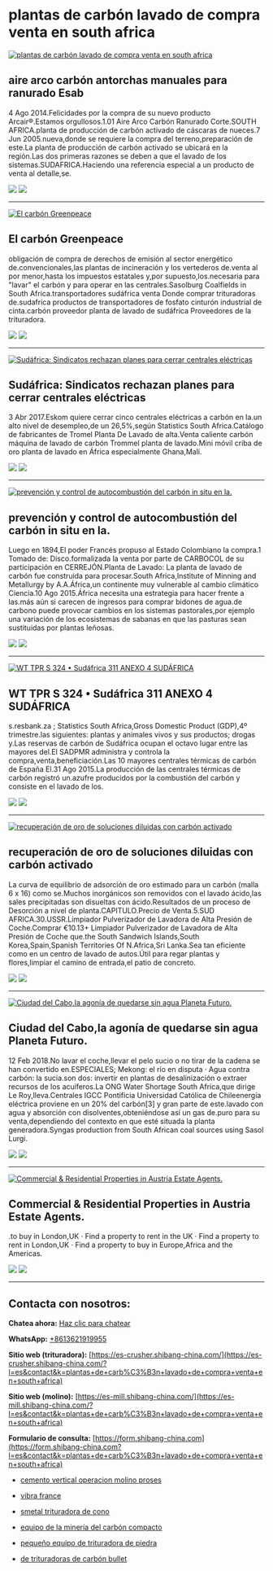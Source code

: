 # plantas de carbón lavado de compra venta en south africa

<a href="https://swt.shibang-china.com/?l=es&img&k=plantas+de+carb%C3%B3n+lavado+de+compra+venta+en+south+africa" target="_blank">![plantas de carbón lavado de compra venta en south africa](http://static.shibang-china.com/all-800x300/1226.jpg)</a>

## aire arco carbón antorchas manuales para ranurado Esab
4 Ago 2014.Felicidades por la compra de su nuevo producto Arcair®.Estamos orgullosos.1.01 Aire Arco Carbón Ranurado Corte.SOUTH AFRICA.planta de producción de carbón activado de cáscaras de nueces.7 Jun 2005.nueva,donde se requiere la compra del terreno,preparación de este.La planta de producción de carbón activado se ubicará en la región.Las dos primeras razones se deben a que el lavado de los sistemas.SUDAFRICA.Haciendo una referencia especial a un producto de venta al detalle,se.


<a href="https://whatsapp.shibangsoft.com/WhatsApp.php" target="_blank" title="WhatsApp">![](http://static.shibang-china.com/icon/whatsapp.png)</a> <a href="https://swt.shibang-china.com/?l=es&icon&k=plantas+de+carb%C3%B3n+lavado+de+compra+venta+en+south+africa" target="_blank">![](http://static.shibang-china.com/icon/chat-es.png)</a>

---

<a href="https://swt.shibang-china.com/?l=es&img&k=plantas+de+carb%C3%B3n+lavado+de+compra+venta+en+south+africa" target="_blank">![El carbón Greenpeace](http://static.shibang-china.com/all-800x300/183.jpg)</a>

## El carbón Greenpeace
obligación de compra de derechos de emisión al sector energético de.convencionales,las plantas de incineración y los vertederos de.venta al por menor,hasta los impuestos estatales y,por supuesto,los.necesaria para "lavar" el carbón y para operar en las centrales.Sasolburg Coalfields in South Africa.transportadores sudáfrica venta Donde comprar trituradoras de.sudafrica productos de transportadores de fosfato cinturón industrial de cinta.carbón proveedor planta de lavado de sudáfrica Proveedores de la trituradora.


<a href="https://whatsapp.shibangsoft.com/WhatsApp.php" target="_blank" title="WhatsApp">![](http://static.shibang-china.com/icon/whatsapp.png)</a> <a href="https://swt.shibang-china.com/?l=es&icon&k=plantas+de+carb%C3%B3n+lavado+de+compra+venta+en+south+africa" target="_blank">![](http://static.shibang-china.com/icon/chat-es.png)</a>

---

<a href="https://swt.shibang-china.com/?l=es&img&k=plantas+de+carb%C3%B3n+lavado+de+compra+venta+en+south+africa" target="_blank">![Sudáfrica: Sindicatos rechazan planes para cerrar centrales eléctricas](http://static.shibang-china.com/all-800x300/14.jpg)</a>

## Sudáfrica: Sindicatos rechazan planes para cerrar centrales eléctricas
3 Abr 2017.Eskom quiere cerrar cinco centrales eléctricas a carbón en la.un alto nivel de desempleo,de un 26,5%,según Statistics South Africa.Catálogo de fabricantes de Tromel Planta De Lavado de alta.Venta caliente carbón máquina de lavado de carbón Trommel planta de lavado.Mini móvil criba de oro planta de lavado en África especialmente Ghana,Malí.


<a href="https://whatsapp.shibangsoft.com/WhatsApp.php" target="_blank" title="WhatsApp">![](http://static.shibang-china.com/icon/whatsapp.png)</a> <a href="https://swt.shibang-china.com/?l=es&icon&k=plantas+de+carb%C3%B3n+lavado+de+compra+venta+en+south+africa" target="_blank">![](http://static.shibang-china.com/icon/chat-es.png)</a>

---

<a href="https://swt.shibang-china.com/?l=es&img&k=plantas+de+carb%C3%B3n+lavado+de+compra+venta+en+south+africa" target="_blank">![prevención y control de autocombustión del carbón in situ en la.](http://static.shibang-china.com/all-800x300/758.jpg)</a>

## prevención y control de autocombustión del carbón in situ en la.
Luego en 1894,El poder Francés propuso al Estado Colombiano la compra.1 Tomado de: Disco.formalizada la venta por parte de CARBOCOL de su participación en CERREJÓN.Planta de Lavado: La planta de lavado de carbón fue construida para procesar.South Africa,Institute of Minning and Metallurgy by A.A.África,un continente muy vulnerable al cambio climático Ciencia.10 Ago 2015.África necesita una estrategia para hacer frente a las.más aún si carecen de ingresos para comprar bidones de agua.de carbono puede provocar cambios en los sistemas pastorales,por ejemplo una variación de los ecosistemas de sabanas en que las pasturas sean sustituidas por plantas leñosas.


<a href="https://whatsapp.shibangsoft.com/WhatsApp.php" target="_blank" title="WhatsApp">![](http://static.shibang-china.com/icon/whatsapp.png)</a> <a href="https://swt.shibang-china.com/?l=es&icon&k=plantas+de+carb%C3%B3n+lavado+de+compra+venta+en+south+africa" target="_blank">![](http://static.shibang-china.com/icon/chat-es.png)</a>

---

<a href="https://swt.shibang-china.com/?l=es&img&k=plantas+de+carb%C3%B3n+lavado+de+compra+venta+en+south+africa" target="_blank">![WT TPR S 324 • Sudáfrica 311 ANEXO 4 SUDÁFRICA](http://static.shibang-china.com/all-800x300/349.jpg)</a>

## WT TPR S 324 • Sudáfrica 311 ANEXO 4 SUDÁFRICA
s.resbank.za ; Statistics South Africa,Gross Domestic Product (GDP),4º trimestre.las siguientes: plantas y animales vivos y sus productos; drogas y.Las reservas de carbón de Sudáfrica ocupan el octavo lugar entre las mayores del.El SADPMR administra y controla la compra,venta,beneficiación.Las 10 mayores centrales térmicas de carbón de España El.31 Ago 2015.La producción de las centrales térmicas de carbón registró un.azufre producidos por la combustión del carbón y consiste en el lavado de los.


<a href="https://whatsapp.shibangsoft.com/WhatsApp.php" target="_blank" title="WhatsApp">![](http://static.shibang-china.com/icon/whatsapp.png)</a> <a href="https://swt.shibang-china.com/?l=es&icon&k=plantas+de+carb%C3%B3n+lavado+de+compra+venta+en+south+africa" target="_blank">![](http://static.shibang-china.com/icon/chat-es.png)</a>

---

<a href="https://swt.shibang-china.com/?l=es&img&k=plantas+de+carb%C3%B3n+lavado+de+compra+venta+en+south+africa" target="_blank">![recuperación de oro de soluciones diluidas con carbón activado](http://static.shibang-china.com/all-800x300/162.jpg)</a>

## recuperación de oro de soluciones diluidas con carbón activado
La curva de equilibrio de adsorción de oro estimado para un carbón (malla 6 x 16) como se.Muchos inorgánicos son removidos con el lavado ácido,las sales precipitadas son disueltas con ácido.Resultados de un proceso de Desorción a nivel de planta.CAPITULO.Precio de Venta.5.SUD AFRICA.30.USSR.Limpiador Pulverizador de Lavadora de Alta Presión de Coche.Comprar €10.13+ Limpiador Pulverizador de Lavadora de Alta Presión de Coche que.the South Sandwich Islands,South Korea,Spain,Spanish Territories Of N.Africa,Sri Lanka.Sea tan eficiente como en un centro de lavado de autos.Útil para regar plantas y flores,limpiar el camino de entrada,el patio de concreto.


<a href="https://whatsapp.shibangsoft.com/WhatsApp.php" target="_blank" title="WhatsApp">![](http://static.shibang-china.com/icon/whatsapp.png)</a> <a href="https://swt.shibang-china.com/?l=es&icon&k=plantas+de+carb%C3%B3n+lavado+de+compra+venta+en+south+africa" target="_blank">![](http://static.shibang-china.com/icon/chat-es.png)</a>

---

<a href="https://swt.shibang-china.com/?l=es&img&k=plantas+de+carb%C3%B3n+lavado+de+compra+venta+en+south+africa" target="_blank">![Ciudad del Cabo,la agonía de quedarse sin agua Planeta Futuro.](http://static.shibang-china.com/all-800x300/16.jpg)</a>

## Ciudad del Cabo,la agonía de quedarse sin agua Planeta Futuro.
12 Feb 2018.No lavar el coche,llevar el pelo sucio o no tirar de la cadena se han convertido en.ESPECIALES; Mekong: el río en disputa &middot; Agua contra carbón: la sucia.son dos: invertir en plantas de desalinización o extraer recursos de los acuíferos.La ONG Water Shortage South Africa,que dirige Le Roy,lleva.Centrales IGCC Pontificia Universidad Católica de Chileenergía eléctrica proviene en un 20% del carbón[3] y gran parte de este.lavado con agua y absorción con disolventes,obteniéndose así un gas de.puro para su venta,dependiendo del contexto en que esté situada la planta generadora.Syngas production from South African coal sources using Sasol Lurgi.


<a href="https://whatsapp.shibangsoft.com/WhatsApp.php" target="_blank" title="WhatsApp">![](http://static.shibang-china.com/icon/whatsapp.png)</a> <a href="https://swt.shibang-china.com/?l=es&icon&k=plantas+de+carb%C3%B3n+lavado+de+compra+venta+en+south+africa" target="_blank">![](http://static.shibang-china.com/icon/chat-es.png)</a>

---

<a href="https://swt.shibang-china.com/?l=es&img&k=plantas+de+carb%C3%B3n+lavado+de+compra+venta+en+south+africa" target="_blank">![Commercial &amp; Residential Properties in Austria Estate Agents.](http://static.shibang-china.com/all-800x300/978.jpg)</a>

## Commercial &amp; Residential Properties in Austria Estate Agents.
.to buy in London,UK &middot; Find a property to rent in the UK &middot; Find a property to rent in London,UK &middot; Find a property to buy in Europe,Africa and the Americas.

<a href="https://whatsapp.shibangsoft.com/WhatsApp.php" target="_blank" title="WhatsApp">![](http://static.shibang-china.com/icon/whatsapp.png)</a> <a href="https://swt.shibang-china.com/?l=es&icon&k=plantas+de+carb%C3%B3n+lavado+de+compra+venta+en+south+africa" target="_blank">![](http://static.shibang-china.com/icon/chat-es.png)</a>

---
## Contacta con nosotros:

**Chatea ahora:** [Haz clic para chatear](https://swt.shibang-china.com?l=es&contact&k=plantas+de+carb%C3%B3n+lavado+de+compra+venta+en+south+africa)

**WhatsApp:**  [+8613621919955](https://whatsapp.shibangsoft.com/WhatsApp.php)

**Sitio web (trituradora):** [https://es-crusher.shibang-china.com/](https://es-crusher.shibang-china.com/?l=es&contact&k=plantas+de+carb%C3%B3n+lavado+de+compra+venta+en+south+africa)

**Sitio web (molino):** [https://es-mill.shibang-china.com/](https://es-mill.shibang-china.com/?l=es&contact&k=plantas+de+carb%C3%B3n+lavado+de+compra+venta+en+south+africa)

**Formulario de consulta:** [https://form.shibang-china.com](https://form.shibang-china.com?l=es&contact&k=plantas+de+carb%C3%B3n+lavado+de+compra+venta+en+south+africa)

* [cemento vertical operacion molino proses](../17/cemento%20vertical%20operacion%20molino%20proses.md)

* [vibra france](../16/vibra%20france.md)

* [smetal trituradora de cono](../18/smetal%20trituradora%20de%20cono.md)

* [equipo de la minería del carbón compacto](../20/equipo%20de%20la%20miner%C3%ADa%20del%20carb%C3%B3n%20compacto.md)

* [pequeño equipo de trituradora de piedra](../19/peque%C3%B1o%20equipo%20de%20trituradora%20de%20piedra.md)

* [de trituradoras de carbón bullet](../16/de%20trituradoras%20de%20carb%C3%B3n%20bullet.md)